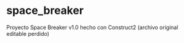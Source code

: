 # space_breaker
Proyecto Space Breaker v1.0 hecho con Construct2 (archivo original editable perdido)
